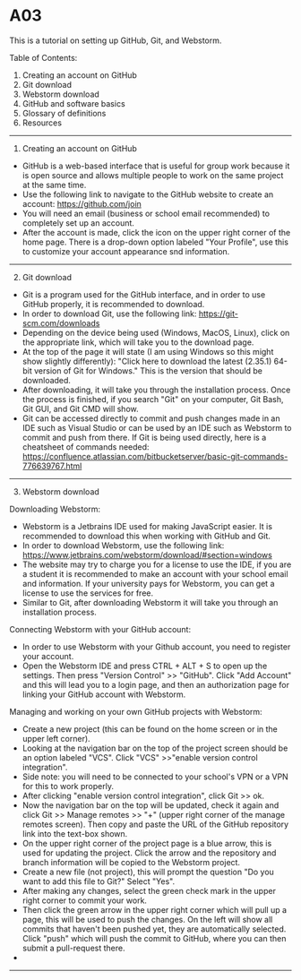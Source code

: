 # A03

This is a tutorial on setting up GitHub, Git, and Webstorm.

Table of Contents:
1. Creating an account on GitHub
2. Git download
3. Webstorm download
4. GitHub and software basics
5. Glossary of definitions
6. Resources

- - - - - - - - - - - - - - - - - - - - - - - - - - - - - - - - - - - - - - - - - - - - - - - - - - - - - - - - - - - - - - - - - - - - - - - - - - - - - - - - - - - - - -
1. Creating an account on GitHub


- GitHub is a web-based interface that is useful for group work because it is open source and allows multiple people to work on the same project at the same time.
- Use the following link to navigate to the GitHub website to create an account: https://github.com/join
- You will need an email (business or school email recommended) to completely set up an account.
- After the account is made, click the icon on the upper right corner of the home page. There is a drop-down option labeled "Your Profile", use this to customize your account appearance snd information.

- - - - - - - - - - - - - - - - - - - - - - - - - - - - - - - - - - - - - - - - - - - - - - - - - - - - - - - - - - - - - - - - - - - - - - - - - - - - - - - - - - - - - -
2. Git download


- Git is a program used for the GitHub interface, and in order to use GitHub properly, it is recommended to download.
- In order to download Git, use the following link: https://git-scm.com/downloads
- Depending on the device being used (Windows, MacOS, Linux), click on the appropriate link, which will take you to the download page.
- At the top of the page it will state (I am using Windows so this might show slightly differently): "Click here to download the latest (2.35.1) 64-bit version of Git for Windows." This is the version that should be downloaded.
- After downloading, it will take you through the installation process. Once the process is finished, if you search "Git" on your computer, Git Bash, Git GUI, and Git CMD will show.
- Git can be accessed directly to commit and push changes made in an IDE such as Visual Studio or can be used by an IDE such as Webstorm to commit and push from there. If Git is being used directly, here is a cheatsheet of commands needed: https://confluence.atlassian.com/bitbucketserver/basic-git-commands-776639767.html

- - - - - - - - - - - - - - - - - - - - - - - - - - - - - - - - - - - - - - - - - - - - - - - - - - - - - - - - - - - - - - - - - - - - - - - - - - - - - - - - - - - - - -
3. Webstorm download


Downloading Webstorm:
- Webstorm is a Jetbrains IDE used for making JavaScript easier. It is recommended to download this when working with GitHub and Git.
- In order to download Webstorm, use the following link: https://www.jetbrains.com/webstorm/download/#section=windows
- The website may try to charge you for a license to use the IDE, if you are a student it is recommended to make an account with your school email and information. If your university pays for Webstorm, you can get a license to use the services for free.
- Similar to Git, after downloading Webstorm it will take you through an installation process.


Connecting Webstorm with your GitHub account:
- In order to use Webstorm with your Github account, you need to register your account.
- Open the Webstorm IDE and press CTRL + ALT + S to open up the settings. Then press "Version Control" >> "GitHub". Click "Add Account" and this will lead you to a login page, and then an authorization page for linking your GitHub account with Webstorm.


Managing and working on your own GitHub projects with Webstorm:
- Create a new project (this can be found on the home screen or in the upper left corner).
- Looking at the navigation bar on the top of the project screen should be an option labeled "VCS". Click "VCS" >>"enable version control integration".
- Side note: you will need to be connected to your school's VPN or a VPN for this to work properly.
- After clicking "enable version control integration", click Git >> ok.
- Now the navigation bar on the top will be updated, check it again and click Git >> Manage remotes >> "+" (upper right corner of the manage remotes screen). Then copy and paste the URL of the GitHub repository link into the text-box shown.
- On the upper right corner of the project page is a blue arrow, this is used for updating the project. Click the arrow and the repository and branch information will be copied to the Webstorm project. 
- Create a new file (not project), this will prompt the question "Do you want to add this file to Git?" Select "Yes". 
- After making any changes, select the green check mark in the upper right corner to commit your work. 
- Then click the green arrow in the upper right corner which will pull up a page, this will be used to push the changes. On the left will show all commits that haven't been pushed yet, they are automatically selected. Click "push" which will push the commit to GitHub, where you can then submit a pull-request there. 
- 
- - - - - - - - - - - - - - - - - - - - - - - - - - - - - - - - - - - - - - - - - - - - - - - - - - - - - - - - - - - - - - - - - - - - - - - - - - - - - - - - - - - - - -
